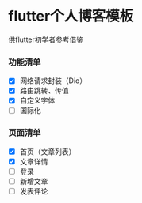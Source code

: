 # flutter个人博客模板
供flutter初学者参考借鉴

### 功能清单
- [x] 网络请求封装（Dio）
- [x] 路由跳转、传值
- [x] 自定义字体
- [ ] 国际化

### 页面清单
- [x] 首页（文章列表）
- [x] 文章详情
- [ ] 登录
- [ ] 新增文章
- [ ] 发表评论
